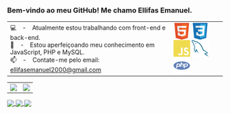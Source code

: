 ### Bem-vindo ao meu GitHub! Me chamo Ellifas Emanuel.
<table>
  <tr>
    <td>
      💻&emsp;-&emsp;Atualmente estou trabalhando com front-end e back-end.<br>
      🌱&emsp;-&emsp;Estou aperfeiçoando meu conhecimento em JavaScript, PHP e MySQL.<br>
      📫&emsp;-&emsp;Contate-me pelo email: <a href="mailto:ellifasemanuel2000@gmail.com">ellifasemanuel2000@gmail.com</a>
    </td>
    <td>
      <img align="center" alt="Icone-HTML" height="40" width="40" src="https://raw.githubusercontent.com/devicons/devicon/master/icons/html5/html5-original.svg">
      <img align="center" alt="Icone-CSS" height="40" width="40" src="https://raw.githubusercontent.com/devicons/devicon/master/icons/css3/css3-original.svg">
      <img align="center" alt="Icone-JavaScript" height="40" width="40" src="https://raw.githubusercontent.com/devicons/devicon/master/icons/javascript/javascript-plain.svg">
      <img align="center" alt="Icone-MySQL" height="40" width="40" src="https://github.com/devicons/devicon/blob/master/icons/mysql/mysql-original.svg">
      <img align="center" alt="Icone-PHP" height="40" width="40" src="https://github.com/devicons/devicon/blob/master/icons/php/php-plain.svg">
    </td>
  </tr>
</table>

<table>
  <tr>
    <td> 
      <a href="https://github.com/EllifasEmanuel">
      <img align="center" src="https://github-readme-stats.vercel.app/api?username=EllifasEmanuel&show_icons=true&theme=dark&include_all_commits=true&count_private=true"/>
    </td>
    <td>
      <img align="center" src="https://github-readme-stats.vercel.app/api/top-langs/?username=EllifasEmanuel&layout=compact&langs_count=7&theme=dark"/>
    </td>
  </tr>
</table>

<div>
  <a href="https://www.linkedin.com/in/ellifas-emanuel-1a0340207/">
    <img align="center" src="https://img.shields.io/badge/LinkedIn-0077B5?style=for-the-badge&logo=linkedin&logoColor=white" />
  </a>
  <a href="mailto:ellifasemanuel2000@gmail.com">
    <img align="center" src="https://img.shields.io/badge/Gmail-D14836?style=for-the-badge&logo=gmail&logoColor=white" />
  </a>  
  <a href="https://www.instagram.com/ellifas_emanuel/">
    <img align="center" src="https://img.shields.io/badge/Instagram-E4405F?style=for-the-badge&logo=instagram&logoColor=white" />
  </a>
  </a>    
</div>
